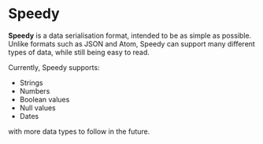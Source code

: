 # Speedy

**Speedy** is a data serialisation format, intended to be as simple as possible. Unlike formats such as JSON and Atom, Speedy can support many different types of data, while still being easy to read.

Currently, Speedy supports:

* Strings
* Numbers
* Boolean values
* Null values
* Dates

with more data types to follow in the future.
